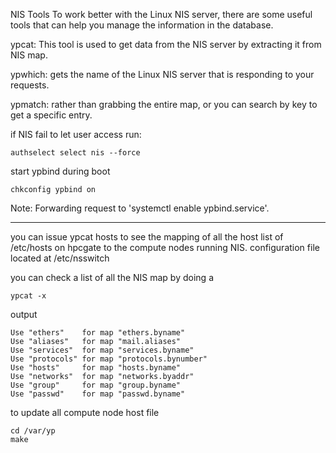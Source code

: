 NIS Tools
To work better with the Linux NIS server, there are some useful tools that can help you manage the information in the database.

ypcat: This tool is used to get data from the NIS server by extracting it from NIS map.

ypwhich: gets the name of the Linux NIS server that is responding to your requests.

ypmatch: rather than grabbing the entire map, or you can search by key to get a specific entry.




if NIS fail to let user access run:
```
authselect select nis --force
```

start ypbind during boot
```
chkconfig ypbind on
```
Note: Forwarding request to 'systemctl enable ypbind.service'.

---

you can issue ypcat hosts to see the mapping of all the host list of /etc/hosts on hpcgate to the compute nodes running NIS.
configuration file located at /etc/nsswitch


you can check a list of all the NIS map by doing a 
```
ypcat -x
```
output
```
Use "ethers"    for map "ethers.byname"
Use "aliases"   for map "mail.aliases"
Use "services"  for map "services.byname"
Use "protocols" for map "protocols.bynumber"
Use "hosts"     for map "hosts.byname"
Use "networks"  for map "networks.byaddr"
Use "group"     for map "group.byname"
Use "passwd"    for map "passwd.byname"
```
to update all compute node host file
```
cd /var/yp
make
```



